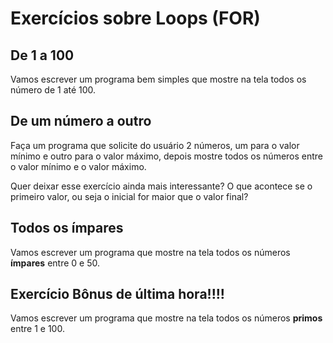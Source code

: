# Exercícios sobre Loops (FOR)

## De 1 a 100
Vamos escrever um programa bem simples que mostre na tela todos os número de 1 até 100.

## De um número a outro
Faça um programa que solicite do usuário 2 números, um para o valor mínimo e outro para o valor máximo, depois mostre todos os números entre o valor mínimo e o valor máximo.

Quer deixar esse exercício ainda mais interessante? O que acontece se o primeiro valor, ou seja o inicial for maior que o valor final?

## Todos os ímpares
Vamos escrever um programa que mostre na tela todos os números **ímpares** entre 0 e 50.

## Exercício Bônus de última hora!!!!
Vamos escrever um programa que mostre na tela todos os números **primos** entre 1 e 100.
